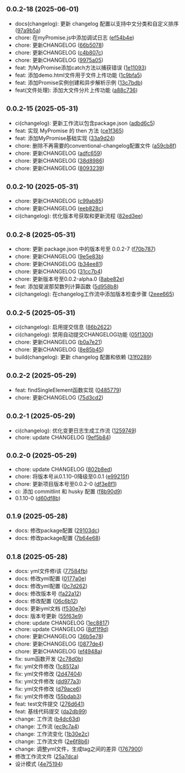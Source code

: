 ## <small>0.0.2-18 (2025-06-01)</small>

* docs(changelog): 更新 changelog 配置以支持中文分类和自定义排序 ([97a9b5a](https://github.com/jcz-sudo4770/duyi/commit/97a9b5a))
* chore: 在myPromise.js中添加调试日志 ([ef54b4e](https://github.com/jcz-sudo4770/duyi/commit/ef54b4e))
* chore: 更新CHANGELOG ([66b5078](https://github.com/jcz-sudo4770/duyi/commit/66b5078))
* chore: 更新CHANGELOG ([c4b807c](https://github.com/jcz-sudo4770/duyi/commit/c4b807c))
* chore: 更新CHANGELOG ([9975a05](https://github.com/jcz-sudo4770/duyi/commit/9975a05))
* feat: 为MyPromise添加catch方法以捕获错误 ([1e11093](https://github.com/jcz-sudo4770/duyi/commit/1e11093))
* feat: 添加demo.html文件用于文件上传功能 ([1c9bfa5](https://github.com/jcz-sudo4770/duyi/commit/1c9bfa5))
* feat: 添加Promise实例创建和异步解析示例 ([13c7bdb](https://github.com/jcz-sudo4770/duyi/commit/13c7bdb))
* feat(文件处理): 添加大文件分片上传功能 ([a88c736](https://github.com/jcz-sudo4770/duyi/commit/a88c736))



## <small>0.0.2-15 (2025-05-31)</small>

* ci(changelog): 更新工作流以包含package.json ([adbd6c5](https://github.com/jcz-sudo4770/duyi/commit/adbd6c5))
* feat: 实现 MyPromise 的 then 方法 ([ce1f365](https://github.com/jcz-sudo4770/duyi/commit/ce1f365))
* feat: 添加MyPromise基础实现 ([33a9d24](https://github.com/jcz-sudo4770/duyi/commit/33a9d24))
* chore: 删除不再需要的conventional-changelog配置文件 ([a59cb8f](https://github.com/jcz-sudo4770/duyi/commit/a59cb8f))
* chore: 更新CHANGELOG ([adfc659](https://github.com/jcz-sudo4770/duyi/commit/adfc659))
* chore: 更新CHANGELOG ([38d8986](https://github.com/jcz-sudo4770/duyi/commit/38d8986))
* chore: 更新CHANGELOG ([8093239](https://github.com/jcz-sudo4770/duyi/commit/8093239))



## <small>0.0.2-10 (2025-05-31)</small>

* chore: 更新CHANGELOG ([c99ab85](https://github.com/jcz-sudo4770/duyi/commit/c99ab85))
* chore: 更新CHANGELOG ([eeb828c](https://github.com/jcz-sudo4770/duyi/commit/eeb828c))
* ci(changelog): 优化版本号获取和更新流程 ([82ed3ee](https://github.com/jcz-sudo4770/duyi/commit/82ed3ee))



## <small>0.0.2-8 (2025-05-31)</small>

* chore: 更新 package.json 中的版本号至 0.0.2-7 ([f70b787](https://github.com/jcz-sudo4770/duyi/commit/f70b787))
* chore: 更新CHANGELOG ([9e5e83b](https://github.com/jcz-sudo4770/duyi/commit/9e5e83b))
* chore: 更新CHANGELOG ([b34ee81](https://github.com/jcz-sudo4770/duyi/commit/b34ee81))
* chore: 更新CHANGELOG ([31cc7b4](https://github.com/jcz-sudo4770/duyi/commit/31cc7b4))
* chore: 更新版本号至0.0.2-alpha.0 ([8abe82e](https://github.com/jcz-sudo4770/duyi/commit/8abe82e))
* feat: 添加斐波那契数列计算函数 ([5d958b8](https://github.com/jcz-sudo4770/duyi/commit/5d958b8))
* ci(changelog): 在changelog工作流中添加版本检查步骤 ([2eee665](https://github.com/jcz-sudo4770/duyi/commit/2eee665))



## <small>0.0.2-5 (2025-05-31)</small>

* ci(changelog): 启用提交信息 ([86b2622](https://github.com/jcz-sudo4770/duyi/commit/86b2622))
* ci(changelog): 禁用自动提交CHANGELOG功能 ([05f1300](https://github.com/jcz-sudo4770/duyi/commit/05f1300))
* chore: 更新CHANGELOG ([b0a7e21](https://github.com/jcz-sudo4770/duyi/commit/b0a7e21))
* chore: 更新CHANGELOG ([8e85b45](https://github.com/jcz-sudo4770/duyi/commit/8e85b45))
* build(changelog): 更新 changelog 配置和依赖 ([31f0289](https://github.com/jcz-sudo4770/duyi/commit/31f0289))



## <small>0.0.2-2 (2025-05-29)</small>

* feat: findSingleElement函数实现 ([0485779](https://github.com/jcz-sudo4770/duyi/commit/0485779))
* chore: 更新CHANGELOG ([75d3cd2](https://github.com/jcz-sudo4770/duyi/commit/75d3cd2))



## <small>0.0.2-1 (2025-05-29)</small>

* ci(changelog): 优化变更日志生成工作流 ([1259749](https://github.com/jcz-sudo4770/duyi/commit/1259749))
* chore: update CHANGELOG ([9ef5b84](https://github.com/jcz-sudo4770/duyi/commit/9ef5b84))



## <small>0.0.2-0 (2025-05-29)</small>

* chore: update CHANGELOG ([802b8ed](https://github.com/jcz-sudo4770/duyi/commit/802b8ed))
* chore: 将版本号从0.1.10-0降级至0.0.1 ([e99215f](https://github.com/jcz-sudo4770/duyi/commit/e99215f))
* chore: 更新项目版本号至0.0.2-0 ([df3e8f1](https://github.com/jcz-sudo4770/duyi/commit/df3e8f1))
* ci: 添加 commitlint 和 husky 配置 ([f8b90d9](https://github.com/jcz-sudo4770/duyi/commit/f8b90d9))
* 0.1.10-0 ([d60df8b](https://github.com/jcz-sudo4770/duyi/commit/d60df8b))



## <small>0.1.9 (2025-05-28)</small>

* docs: 修改package配置 ([29103dc](https://github.com/jcz-sudo4770/duyi/commit/29103dc))
* docs: 修改package配置 ([7b64e68](https://github.com/jcz-sudo4770/duyi/commit/7b64e68))



## <small>0.1.8 (2025-05-28)</small>

* docs: yml文件修i该 ([77584fb](https://github.com/jcz-sudo4770/duyi/commit/77584fb))
* docs: 修改yml配置 ([0177a0e](https://github.com/jcz-sudo4770/duyi/commit/0177a0e))
* docs: 修改yml配置 ([0c7d262](https://github.com/jcz-sudo4770/duyi/commit/0c7d262))
* docs: 修改版本号 ([fa22a12](https://github.com/jcz-sudo4770/duyi/commit/fa22a12))
* docs: 修改配置 ([06c6b12](https://github.com/jcz-sudo4770/duyi/commit/06c6b12))
* docs: 更新yml文档 ([f530e7e](https://github.com/jcz-sudo4770/duyi/commit/f530e7e))
* docs: 版本号更新 ([55f63e9](https://github.com/jcz-sudo4770/duyi/commit/55f63e9))
* chore: update CHANGELOG ([1ec8817](https://github.com/jcz-sudo4770/duyi/commit/1ec8817))
* chore: update CHANGELOG ([8df1f9d](https://github.com/jcz-sudo4770/duyi/commit/8df1f9d))
* chore: 更新CHANGELOG ([36b5e78](https://github.com/jcz-sudo4770/duyi/commit/36b5e78))
* chore: 更新CHANGELOG ([0877de4](https://github.com/jcz-sudo4770/duyi/commit/0877de4))
* chore: 更新CHANGELOG ([ef4948a](https://github.com/jcz-sudo4770/duyi/commit/ef4948a))
* fix: sum函数开发 ([2c78d0b](https://github.com/jcz-sudo4770/duyi/commit/2c78d0b))
* fix: yml文件修改 ([1c8512a](https://github.com/jcz-sudo4770/duyi/commit/1c8512a))
* fix: yml文件修改 ([2d47404](https://github.com/jcz-sudo4770/duyi/commit/2d47404))
* fix: yml文件修改 ([dd977a3](https://github.com/jcz-sudo4770/duyi/commit/dd977a3))
* fix: yml文件修改 ([d79ace6](https://github.com/jcz-sudo4770/duyi/commit/d79ace6))
* fix: yml文件修改 ([55bdab3](https://github.com/jcz-sudo4770/duyi/commit/55bdab3))
* feat: test文件提交 ([276d641](https://github.com/jcz-sudo4770/duyi/commit/276d641))
* feat: 基线代码提交 ([da2db99](https://github.com/jcz-sudo4770/duyi/commit/da2db99))
* change: 工作流 ([b4dc63d](https://github.com/jcz-sudo4770/duyi/commit/b4dc63d))
* change: 工作流 ([ec9c7a4](https://github.com/jcz-sudo4770/duyi/commit/ec9c7a4))
* change: 工作流变化 ([1b30e2c](https://github.com/jcz-sudo4770/duyi/commit/1b30e2c))
* change: 工作流文件 ([2e6f8b6](https://github.com/jcz-sudo4770/duyi/commit/2e6f8b6))
* change: 调整yml文件，生成tag之间的差异 ([1767900](https://github.com/jcz-sudo4770/duyi/commit/1767900))
* 修改工作流文件 ([25a7dca](https://github.com/jcz-sudo4770/duyi/commit/25a7dca))
* 设计模式 ([4e75194](https://github.com/jcz-sudo4770/duyi/commit/4e75194))



